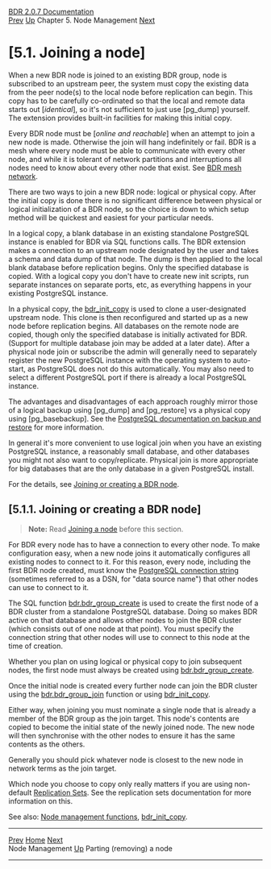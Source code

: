   [BDR 2.0.7 Documentation](README.md)                                                                                                    
  [Prev](node-management.md "Node Management")   [Up](node-management.md)    Chapter 5. Node Management    [Next](node-management-removing.md "Parting (removing) a node")  


# [5.1. Joining a node]

When a new BDR node is joined to an existing BDR group, node is
subscribed to an upstream peer, the system must copy the existing data
from the peer node(s) to the local node before replication can begin.
This copy has to be carefully co-ordinated so that the local and remote
data starts out [*identical*], so it\'s not sufficient to
just use [pg_dump] yourself. The extension provides
built-in facilities for making this initial copy.

Every BDR node must be [*online and reachable*] when an
attempt to join a new node is made. Otherwise the join will hang
indefinitely or fail. BDR is a mesh where every node must be able to
communicate with every other node, and while it is tolerant of network
partitions and interruptions all nodes need to know about every other
node that exist. See [BDR mesh network](technotes-mesh.md).

There are two ways to join a new BDR node: logical or physical copy.
After the initial copy is done there is no significant difference
between physical or logical initialization of a BDR node, so the choice
is down to which setup method will be quickest and easiest for your
particular needs.

In a logical copy, a blank database in an existing standalone PostgreSQL
instance is enabled for BDR via SQL functions calls. The BDR extension
makes a connection to an upstream node designated by the user and takes
a schema and data dump of that node. The dump is then applied to the
local blank database before replication begins. Only the specified
database is copied. With a logical copy you don\'t have to create new
init scripts, run separate instances on separate ports, etc, as
everything happens in your existing PostgreSQL instance.

In a physical copy, the [bdr_init_copy](command-bdr-init-copy.md) is
used to clone a user-designated upstream node. This clone is then
reconfigured and started up as a new node before replication begins. All
databases on the remote node are copied, though only the specified
database is initially activated for BDR. (Support for multiple database
join may be added at a later date). After a physical node join or
subscribe the admin will generally need to separately register the new
PostgreSQL instance with the operating system to auto-start, as
PostgreSQL does not do this automatically. You may also need to select a
different PostgreSQL port if there is already a local PostgreSQL
instance.

The advantages and disadvantages of each approach roughly mirror those
of a logical backup using [pg_dump] and
[pg_restore] vs a physical copy using
[pg_basebackup]. See the [PostgreSQL documentation on
backup and
restore](http://www.postgresql.org/docs/current/static/backup.html)
for more information.

In general it\'s more convenient to use logical join when you have an
existing PostgreSQL instance, a reasonably small database, and other
databases you might not also want to copy/replicate. Physical join is
more appropriate for big databases that are the only database in a given
PostgreSQL install.

For the details, see [Joining or creating a BDR
node](node-management-joining.md#NODE-MANAGEMENT-JOINING-BDR).

## [5.1.1. Joining or creating a BDR node]

> **Note:** Read [Joining a node](node-management-joining.md) before
> this section.

For BDR every node has to have a connection to every other node. To make
configuration easy, when a new node joins it automatically configures
all existing nodes to connect to it. For this reason, every node,
including the first BDR node created, must know the [PostgreSQL
connection
string](https://www.postgresql.org/docs/9.4/static/libpq-connect.html#LIBPQ-CONNSTRING)
(sometimes referred to as a DSN, for \"data source name\") that other
nodes can use to connect to it.

The SQL function
[bdr.bdr_group_create](functions-node-mgmt.md#FUNCTION-BDR-GROUP-CREATE)
is used to create the first node of a BDR cluster from a standalone
PostgreSQL database. Doing so makes BDR active on that database and
allows other nodes to join the BDR cluster (which consists out of one
node at that point). You must specify the connection string that other
nodes will use to connect to this node at the time of creation.

Whether you plan on using logical or physical copy to join subsequent
nodes, the first node must always be created using
[bdr.bdr_group_create](functions-node-mgmt.md#FUNCTION-BDR-GROUP-CREATE).

Once the initial node is created every further node can join the BDR
cluster using the
[bdr.bdr_group_join](functions-node-mgmt.md#FUNCTION-BDR-GROUP-JOIN)
function or using [bdr_init_copy](command-bdr-init-copy.md).

Either way, when joining you must nominate a single node that is already
a member of the BDR group as the join target. This node\'s contents are
copied to become the initial state of the newly joined node. The new
node will then synchronise with the other nodes to ensure it has the
same contents as the others.

Generally you should pick whatever node is closest to the new node in
network terms as the join target.

Which node you choose to copy only really matters if you are using
non-default [Replication Sets](replication-sets.md). See the
replication sets documentation for more information on this.

See also: [Node management functions](functions-node-mgmt.md),
[bdr_init_copy](command-bdr-init-copy.md).



  --------------------------------------------- ------------------------------------------- ------------------------------------------------------
  [Prev](node-management.md)        [Home](README.md)        [Next](node-management-removing.md)  
  Node Management                                [Up](node-management.md)                               Parting (removing) a node
  --------------------------------------------- ------------------------------------------- ------------------------------------------------------
